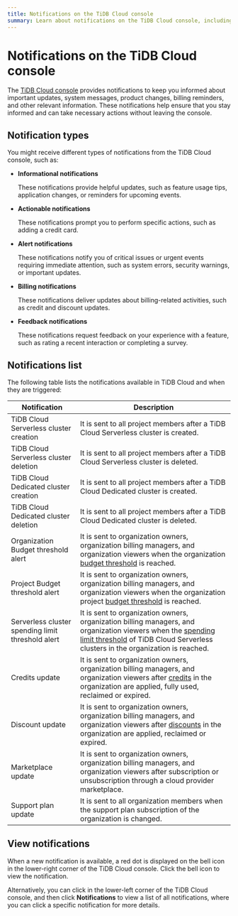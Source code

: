 ```yaml
---
title: Notifications on the TiDB Cloud console
summary: Learn about notifications on the TiDB Cloud console, including notifications types, purposes, and how to view them.
---
```


# Notifications on the TiDB Cloud console

The [TiDB Cloud console](https://tidbcloud.com/) provides notifications to keep you informed about important updates, system messages, product changes, billing reminders, and other relevant information. These notifications help ensure that you stay informed and can take necessary actions without leaving the console.

## Notification types

You might receive different types of notifications from the TiDB Cloud console, such as:

- **Informational notifications**

    These notifications provide helpful updates, such as feature usage tips, application changes, or reminders for upcoming events.

- **Actionable notifications**

    These notifications prompt you to perform specific actions, such as adding a credit card.

- **Alert notifications**

    These notifications notify you of critical issues or urgent events requiring immediate attention, such as system errors, security warnings, or important updates.

- **Billing notifications**

    These notifications deliver updates about billing-related activities, such as credit and discount updates.

- **Feedback notifications**

    These notifications request feedback on your experience with a feature, such as rating a recent interaction or completing a survey.

## Notifications list

The following table lists the notifications available in TiDB Cloud and when they are triggered:

| Notification | Description |
| --- |  --- |
| TiDB Cloud Serverless cluster creation | It is sent to all project members after a TiDB Cloud Serverless cluster is created. |
| TiDB Cloud Serverless cluster deletion | It is sent to all project members after a TiDB Cloud Serverless cluster is deleted. |
| TiDB Cloud Dedicated cluster creation | It is sent to all project members after a TiDB Cloud Dedicated cluster is created. |
| TiDB Cloud Dedicated cluster deletion | It is sent to all project members after a TiDB Cloud Dedicated cluster is deleted. |
| Organization Budget threshold alert | It is sent to organization owners, organization billing managers, and organization viewers when the organization [budget threshold](/tidb-cloud/tidb-cloud-budget.md) is reached. |
| Project Budget threshold alert | It is sent to organization owners, organization billing managers, and organization viewers when the organization project [budget threshold](/tidb-cloud/tidb-cloud-budget.md) is reached. |
| Serverless cluster spending limit threshold alert | It is sent to organization owners, organization billing managers, and organization viewers when the [spending limit threshold](/tidb-cloud/manage-serverless-spend-limit.md) of TiDB Cloud Serverless clusters in the organization is reached. |
| Credits update | It is sent to organization owners, organization billing managers, and organization viewers after [credits](/tidb-cloud/tidb-cloud-billing.md#credits) in the organization are applied, fully used, reclaimed or expired. |
| Discount update | It is sent to organization owners, organization billing managers, and organization viewers after [discounts](/tidb-cloud/tidb-cloud-billing.md#discounts) in the organization are applied, reclaimed or expired. |
| Marketplace update | It is sent to organization owners, organization billing managers, and organization viewers after subscription or unsubscription through a cloud provider marketplace. |
| Support plan update | It is sent to all organization members when the support plan subscription of the organization is changed. |

## View notifications

When a new notification is available, a red dot is displayed on the bell icon in the lower-right corner of the TiDB Cloud console. Click the bell icon to view the notification.

Alternatively, you can click <MDSvgIcon name="icon-top-account-settings" /> in the lower-left corner of the TiDB Cloud console, and then click **Notifications** to view a list of all notifications, where you can click a specific notification for more details.
